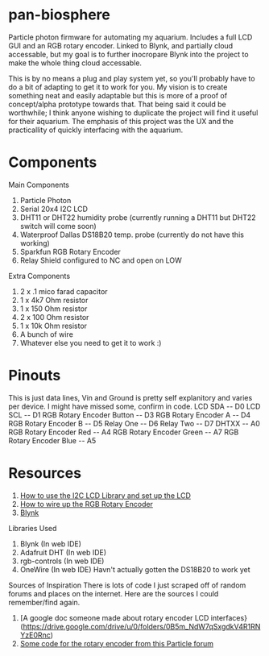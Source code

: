 # pan-biosphere
Particle photon firmware for automating my aquarium. Includes a full LCD GUI and an RGB rotary encoder. Linked to Blynk, and partially cloud accessable, but my goal is to further inocropare Blynk into the project to make the whole thing cloud accessable.

This is by no means a plug and play system yet, so you'll probably have to do a bit of adapting to get it to work for you. My vision is to create something neat and easily adaptable but this is more of a proof of concept/alpha prototype towards that.
That being said it could be worthwhile; I think anyone wishing to duplicate the project will find it useful for their aquarium. The emphasis of this project was the UX and the practicallity of quickly interfacing with the aquarium.

# Components

Main Components
1. Particle Photon
2. Serial 20x4 I2C LCD
3. DHT11 or DHT22 humidity probe (currently running a DHT11 but DHT22 switch will come soon)
4. Waterproof Dallas DS18B20 temp. probe (currently do not have this working)
5. Sparkfun RGB Rotary Encoder
6. Relay Shield configured to NC and open on LOW

Extra Components
1. 2 x .1 mico farad capacitor
2. 1 x 4k7 Ohm resistor
3. 1 x 150 Ohm resistor
4. 2 x 100 Ohm resistor
5. 1 x 10k Ohm resistor
6. A bunch of wire
7. Whatever else you need to get it to work :)

# Pinouts
This is just data lines, Vin and Ground is pretty self explanitory and varies per device. I might have missed some, confirm in code. 
LCD SDA -- D0
LCD SCL -- D1
RGB Rotary Encoder Button -- D3
RGB Rotary Encoder A -- D4
RGB Rotary Encoder B -- D5
Relay One -- D6
Relay Two -- D7
DHTXX -- A0
RGB Rotary Encoder Red -- A4
RGB Rotary Encoder Green -- A7
RGB Rotary Encoder Blue -- A5


# Resources

1. [How to use the I2C LCD Library and set up the LCD](https://community.particle.io/t/lcd-i2c-lib-info-customcharacters/4670)
2. [How to wire up the RGB Rotary Encoder](http://blue-pc.net/2014/07/25/rotary-encoder-mit-rgb-led/)
3. [Blynk](http://docs.blynk.cc/)

Libraries Used
1. Blynk (In web IDE)
2. Adafruit DHT (In web IDE)
3. rgb-controls (In web IDE)
4. OneWire (In web IDE) Havn't actually gotten the DS18B20 to work yet

Sources of Inspiration
  There is lots of code I just scraped off of random forums and places on the internet. Here are the sources I could remember/find again. 
 1. [A google doc someone made about rotary encoder LCD interfaces}(https://drive.google.com/drive/u/0/folders/0B5m_NdW7qSxgdkV4R1RNYzE0Rnc)
 2. [Some code for the rotary encoder from this Particle forum](https://community.particle.io/t/rotary-encoder-basics/6135)
 
